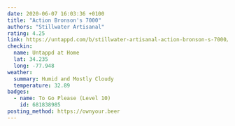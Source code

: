 ```yaml
---
date: 2020-06-07 16:03:36 +0100
title: "Action Bronson's 7000"
authors: "Stillwater Artisanal"
rating: 4.25
link: https://untappd.com/b/stillwater-artisanal-action-bronson-s-7000/2435683
checkin:
  name: Untappd at Home
  lat: 34.235
  long: -77.948
weather:
  summary: Humid and Mostly Cloudy
  temperature: 32.89
badges:
  - name: To Go Please (Level 10)
    id: 681838985
posting_method: https://ownyour.beer
---
```

